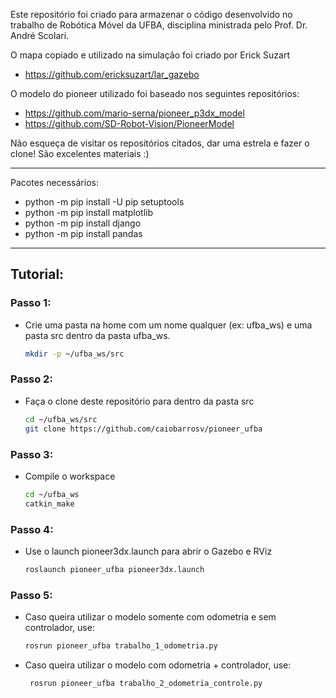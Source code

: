 Este repositório foi criado para armazenar o código desenvolvido no trabalho de Robótica Móvel da UFBA, disciplina ministrada pelo Prof. Dr. André Scolari. 


O mapa copiado e utilizado na simulação foi criado por Erick Suzart
- https://github.com/ericksuzart/lar_gazebo

O modelo do pioneer utilizado foi baseado nos seguintes repositórios:
- https://github.com/mario-serna/pioneer_p3dx_model
- https://github.com/SD-Robot-Vision/PioneerModel

Não esqueça de visitar os repositórios citados, dar uma estrela e fazer o clone! São excelentes materiais :)

----

Pacotes necessários:

- python -m pip install -U pip setuptools
- python -m pip install matplotlib
- python -m pip install django
- python -m pip install pandas

----

## Tutorial:

### Passo 1:

- Crie uma pasta na home com um nome qualquer (ex: ufba_ws) e uma pasta src dentro da pasta ufba_ws.
    ```bash
    mkdir -p ~/ufba_ws/src
    ```

### Passo 2:
- Faça o clone deste repositório para dentro da pasta src
  ```bash
  cd ~/ufba_ws/src
  git clone https://github.com/caiobarrosv/pioneer_ufba
  ```

### Passo 3:
- Compile o workspace
    ```bash
    cd ~/ufba_ws
    catkin_make
    ```

### Passo 4:
- Use o launch pioneer3dx.launch para abrir o Gazebo e RViz
   ```bash
   roslaunch pioneer_ufba pioneer3dx.launch
   ```

### Passo 5:
- Caso queira utilizar o modelo somente com odometria e sem controlador, use:
    ```bash
    rosrun pioneer_ufba trabalho_1_odometria.py
    ```

- Caso queira utilizar o modelo com odometria + controlador, use:
   ```bash
    rosrun pioneer_ufba trabalho_2_odometria_controle.py
    ```